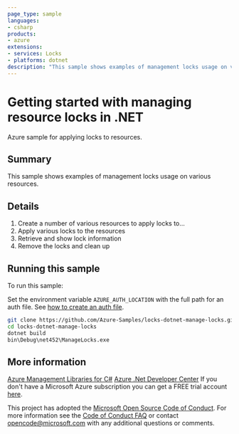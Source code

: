 ```yaml
---
page_type: sample
languages:
- csharp
products:
- azure
extensions:
- services: Locks
- platforms: dotnet
description: "This sample shows examples of management locks usage on various resources."
---
```


# Getting started with managing resource locks in .NET #

Azure sample for applying locks to resources.

## Summary

This sample shows examples of management locks usage on various resources.

## Details

1. Create a number of various resources to apply locks to...
2. Apply various locks to the resources
3. Retrieve and show lock information
4. Remove the locks and clean up


## Running this sample

To run this sample:

Set the environment variable `AZURE_AUTH_LOCATION` with the full path for an auth file. See [how to create an auth file](https://github.com/Azure/azure-libraries-for-net/blob/master/AUTH.md).

```bash
git clone https://github.com/Azure-Samples/locks-dotnet-manage-locks.git
cd locks-dotnet-manage-locks
dotnet build
bin\Debug\net452\ManageLocks.exe
```

## More information

[Azure Management Libraries for C#](https://github.com/Azure/azure-sdk-for-net/tree/Fluent)
[Azure .Net Developer Center](https://azure.microsoft.com/en-us/develop/net/)
If you don't have a Microsoft Azure subscription you can get a FREE trial account [here](http://go.microsoft.com/fwlink/?LinkId=330212).

This project has adopted the [Microsoft Open Source Code of Conduct](https://opensource.microsoft.com/codeofconduct/). For more information see the [Code of Conduct FAQ](https://opensource.microsoft.com/codeofconduct/faq/) or contact [opencode@microsoft.com](mailto:opencode@microsoft.com) with any additional questions or comments.
